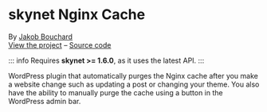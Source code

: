 # skynet Nginx Cache

By [Jakob Bouchard](https://github.com/jakobbouchard/)  
[View the project](https://wordpress.org/plugins/skynet-nginx-cache/) – [Source code](https://github.com/jakobbouchard/skynet-nginx-cache)

::: info
Requires **skynet >= 1.6.0**, as it uses the latest API.
:::

WordPress plugin that automatically purges the Nginx cache after you make a website change such as updating a post or changing your theme. You also have the ability to manually purge the cache using a button in the WordPress admin bar.
